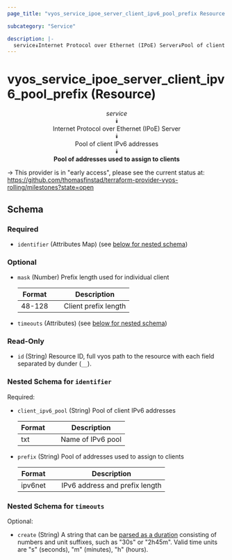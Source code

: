 ```yaml
---
page_title: "vyos_service_ipoe_server_client_ipv6_pool_prefix Resource - vyos"

subcategory: "Service"

description: |- 
  service⯯Internet Protocol over Ethernet (IPoE) Server⯯Pool of client IPv6 addresses⯯Pool of addresses used to assign to clients
---
```


# vyos_service_ipoe_server_client_ipv6_pool_prefix (Resource)
<center>

*service*  
⯯  
Internet Protocol over Ethernet (IPoE) Server  
⯯  
Pool of client IPv6 addresses  
⯯  
**Pool of addresses used to assign to clients**


</center>

-> This provider is in "early access", please see the current status at: https://github.com/thomasfinstad/terraform-provider-vyos-rolling/milestones?state=open

## Schema

### Required

- `identifier` (Attributes Map) (see [below for nested schema](#nestedatt--identifier))

### Optional

- `mask` (Number) Prefix length used for individual client

    |Format  &emsp;|Description           |
    |----------|------------------------|
    |48-128  &emsp;|Client prefix length  |
- `timeouts` (Attributes) (see [below for nested schema](#nestedatt--timeouts))

### Read-Only

- `id` (String) Resource ID, full vyos path to the resource with each field separated by dunder (`__`).

<a id="nestedatt--identifier"></a>
### Nested Schema for `identifier`

Required:

- `client_ipv6_pool` (String) Pool of client IPv6 addresses

    |Format  &emsp;|Description        |
    |----------|---------------------|
    |txt     &emsp;|Name of IPv6 pool  |
- `prefix` (String) Pool of addresses used to assign to clients

    |Format   &emsp;|Description                     |
    |-----------|----------------------------------|
    |ipv6net  &emsp;|IPv6 address and prefix length  |


<a id="nestedatt--timeouts"></a>
### Nested Schema for `timeouts`

Optional:

- `create` (String) A string that can be [parsed as a duration](https://pkg.go.dev/time#ParseDuration) consisting of numbers and unit suffixes, such as &#34;30s&#34; or &#34;2h45m&#34;. Valid time units are &#34;s&#34; (seconds), &#34;m&#34; (minutes), &#34;h&#34; (hours).  

